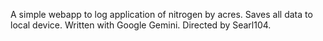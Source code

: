 A simple webapp to log application of nitrogen by acres.
Saves all data to local device.
Written with Google Gemini.
Directed by Searl104.
